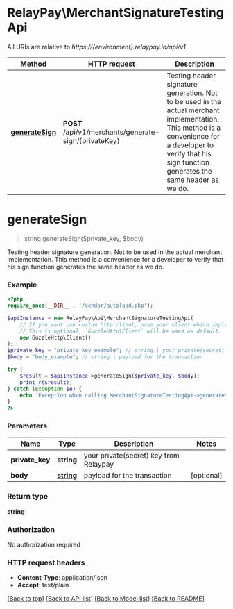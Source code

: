 # RelayPay\MerchantSignatureTestingApi

All URIs are relative to *https://{environment}.relaypay.io/api/v1*

Method | HTTP request | Description
------------- | ------------- | -------------
[**generateSign**](MerchantSignatureTestingApi.md#generatesign) | **POST** /api/v1/merchants/generate-sign/{privateKey} | Testing header signature generation. Not to be used in the actual merchant implementation. This method is a convenience for a developer to verify that his sign function generates the same header as we do.

# **generateSign**
> string generateSign($private_key, $body)

Testing header signature generation. Not to be used in the actual merchant implementation. This method is a convenience for a developer to verify that his sign function generates the same header as we do.

### Example
```php
<?php
require_once(__DIR__ . '/vendor/autoload.php');

$apiInstance = new RelayPay\Api\MerchantSignatureTestingApi(
    // If you want use custom http client, pass your client which implements `GuzzleHttp\ClientInterface`.
    // This is optional, `GuzzleHttp\Client` will be used as default.
    new GuzzleHttp\Client()
);
$private_key = "private_key_example"; // string | your private(secret) key from Relaypay
$body = "body_example"; // string | payload for the transaction

try {
    $result = $apiInstance->generateSign($private_key, $body);
    print_r($result);
} catch (Exception $e) {
    echo 'Exception when calling MerchantSignatureTestingApi->generateSign: ', $e->getMessage(), PHP_EOL;
}
?>
```

### Parameters

Name | Type | Description  | Notes
------------- | ------------- | ------------- | -------------
 **private_key** | **string**| your private(secret) key from Relaypay |
 **body** | [**string**](../Model/string.md)| payload for the transaction | [optional]

### Return type

**string**

### Authorization

No authorization required

### HTTP request headers

 - **Content-Type**: application/json
 - **Accept**: text/plain

[[Back to top]](#) [[Back to API list]](../../README.md#documentation-for-api-endpoints) [[Back to Model list]](../../README.md#documentation-for-models) [[Back to README]](../../README.md)

